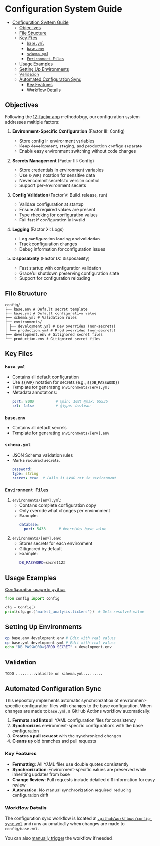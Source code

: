 # Configuration System Guide

- [Configuration System Guide](#configuration-system-guide)
  - [Objectives](#objectives)
  - [File Structure](#file-structure)
  - [Key Files](#key-files)
    - [`base.yml`](#baseyml)
    - [`base.env`](#baseenv)
    - [`schema.yml`](#schemayml)
    - [`Environment Files`](#environment-files)
  - [Usage Examples](#usage-examples)
  - [Setting Up Environments](#setting-up-environments)
  - [Validation](#validation)
  - [Automated Configuration Sync](#automated-configuration-sync)
    - [Key Features](#key-features)
    - [Workflow Details](#workflow-details)

## Objectives

Following the [12-factor app](https://12factor.net/) methodology, our configuration system addresses multiple factors:

1. **Environment-Specific Configuration** (Factor III: Config)
   - Store config in environment variables
   - Keep development, staging, and production configs separate
   - Enable easy environment switching without code changes

2. **Secrets Management** (Factor III: Config)
   - Store credentials in environment variables
   - Use `${VAR}` notation for sensitive data
   - Never commit secrets to version control
   - Support per-environment secrets

3. **Config Validation** (Factor V: Build, release, run)
   - Validate configuration at startup
   - Ensure all required values are present
   - Type checking for configuration values
   - Fail fast if configuration is invalid

4. **Logging** (Factor XI: Logs)
   - Log configuration loading and validation
   - Track configuration changes
   - Debug information for configuration issues

5. **Disposability** (Factor IX: Disposability)
   - Fast startup with configuration validation
   - Graceful shutdown preserving configuration state
   - Support for configuration reloading

## File Structure
```
config/
├── base.env # Default secret template
├── base.yml # Default configuration value
├── schema.yml # Validation rules
├── environments/
│ ├── development.yml # Dev overrides (non-secrets)
│ └── production.yml # Prod overrides (non-secrets)
├── development.env # Gitignored secret files
└── production.env # Gitignored secret files
```


## Key Files

### `base.yml`
- Contains all default configuration
- Use `${VAR}` notation for secrets (e.g., `${DB_PASSWORD}`)
- Template for generating `environments/[env].yml`
- Metadata annotations:
   ```yaml
   port: 8000          # @min: 1024 @max: 65535
   ssl: false          # @type: boolean
   ```

### `base.env`
- Contains all default secrets
- Template for generating `environments/[env].env`

### `schema.yml`
- JSON Schema validation rules
- Marks required secrets:
   ```yaml
   password:
   type: string
   secret: true  # Fails if $VAR not in environment
   ```

### `Environment Files`
1. `environments/[env].yml`:
    - Contains complete configuration copy
    - Only override what changes per environment
    - Example:
      ```yaml
      database:
        port: 5433      # Overrides base value
      ```
2. `environments/[env].env`:
    - Stores secrets for each environment
    - Gitignored by default
    - Example:
      ```bash
      DB_PASSWORD=secret123
      ```

## Usage Examples
[Configuration usage in python](src/config/README.md)
```python
from config import Config

cfg = Config()
print(cfg.get("market_analysis.tickers"))  # Gets resolved value
```

## Setting Up Environments
```bash
cp base.env development.env # Edit with real values
cp base.yml development.yml # Edit with real values
echo "DB_PASSWORD=$PROD_SECRET" > development.env
```
## Validation
```bash
TODO .........validate on schema.yml.........
```

## Automated Configuration Sync

This repository implements automatic synchronization of environment-specific configuration files with changes to the base configuration. When changes are made to `base.yml`, a GitHub Actions workflow automatically:

1. **Formats and lints** all YAML configuration files for consistency
2. **Synchronizes** environment-specific configurations with the base configuration
3. **Creates a pull request** with the synchronized changes
4. **Cleans up** old branches and pull requests

### Key Features

- **Formatting**: All YAML files use double quotes consistently
- **Synchronization**: Environment-specific values are preserved while inheriting updates from base
- **Change Review**: Pull requests include detailed diff information for easy review
- **Automation**: No manual synchronization required, reducing configuration drift

### Workflow Details

The configuration sync workflow is located at [`.github/workflows/config-sync.yml`](https://github.com/MoiKeyboard/moi-bkr/actions/workflows/config-sync.yml) and runs automatically when changes are made to `config/base.yml`.

You can also [manually trigger](https://github.com/MoiKeyboard/moi-bkr/actions/workflows/config-sync.yml) the workflow if needed.